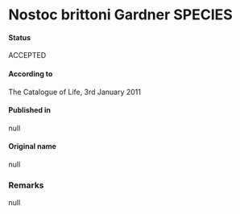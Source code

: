 Nostoc brittoni Gardner SPECIES
=======

#### Status
ACCEPTED

#### According to
The Catalogue of Life, 3rd January 2011

#### Published in
null

#### Original name
null

### Remarks
null
